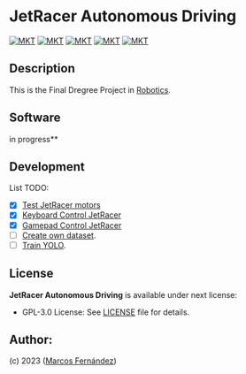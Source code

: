 # JetRacer Autonomous Driving 

[![MKT](https://shields.io/badge/license-Copyleft-red.svg)](./LICENSE)
[![MKT](https://shields.io/badge/version-v1.0.0-blue.svg)]()
[![MKT](https://shields.io/badge/language-Python3-r.svg?logo=python)](https://www.python.org/)
[![MKT](https://shields.io/badge/plataform-ROS-lightblue.svg?logo=ROS)](https://www.ros.org/)
[![MKT](https://shields.io/badge/github-gray.svg?logo=github)](https://github.com/marqinhos)


## Description
This is the Final Dregree Project in [Robotics](https://www.usc.gal/en/studies/degrees/engineering-and-architecture/robotics-degree).

## Software
in progress**
## Development

List TODO:
- [x] [Test JetRacer motors]()
- [x] [Keyboard Control JetRacer]()
- [x] [Gamepad Control JetRacer]()
- [ ] [Create own dataset]().
- [ ] [Train YOLO]().

## License
**JetRacer Autonomous Driving** is available under next license:

* GPL-3.0 License: See [LICENSE](./LICENSE) file for details.
## Author:
(c) 2023 ([Marcos Fernández](https://github.com/marqinhos))

